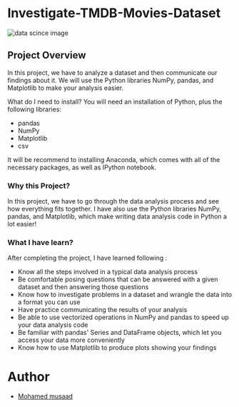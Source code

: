 # Investigate-TMDB-Movies-Dataset

<p><img src="https://nkpremices.com/content/images/size/w1600/2021/08/mih10uhu1464fx1kr0by-2.jpg" alt="data scince image"></p>

## Project Overview
In this project, we have to analyze a dataset and then communicate our findings about it.
We will use the Python libraries NumPy, pandas, and Matplotlib to make your analysis easier.

What do I need to install?
You will need an installation of Python, plus the following libraries:
* pandas
* NumPy
* Matplotlib
* csv

It will be recommend to installing Anaconda, which comes with all of the necessary packages, as well as IPython notebook.


### Why this Project?
In this project, we have to go through the data analysis process and see how everything fits together.
I have also use the Python libraries NumPy, pandas, and Matplotlib, which make writing data analysis code in Python a lot easier! 

### What I have learn?
After completing the project, I have learned following :

* Know all the steps involved in a typical data analysis process
* Be comfortable posing questions that can be answered with a given dataset and then answering those questions
* Know how to investigate problems in a dataset and wrangle the data into a format you can use
* Have practice communicating the results of your analysis
* Be able to use vectorized operations in NumPy and pandas to speed up your data analysis code
* Be familiar with pandas' Series and DataFrame objects, which let you access your data more conveniently
* Know how to use Matplotlib to produce plots showing your findings

# Author

 * [Mohamed musaad](https://www.linkedin.com/in/mohamed-musaad-aamer-a2a633202/)
